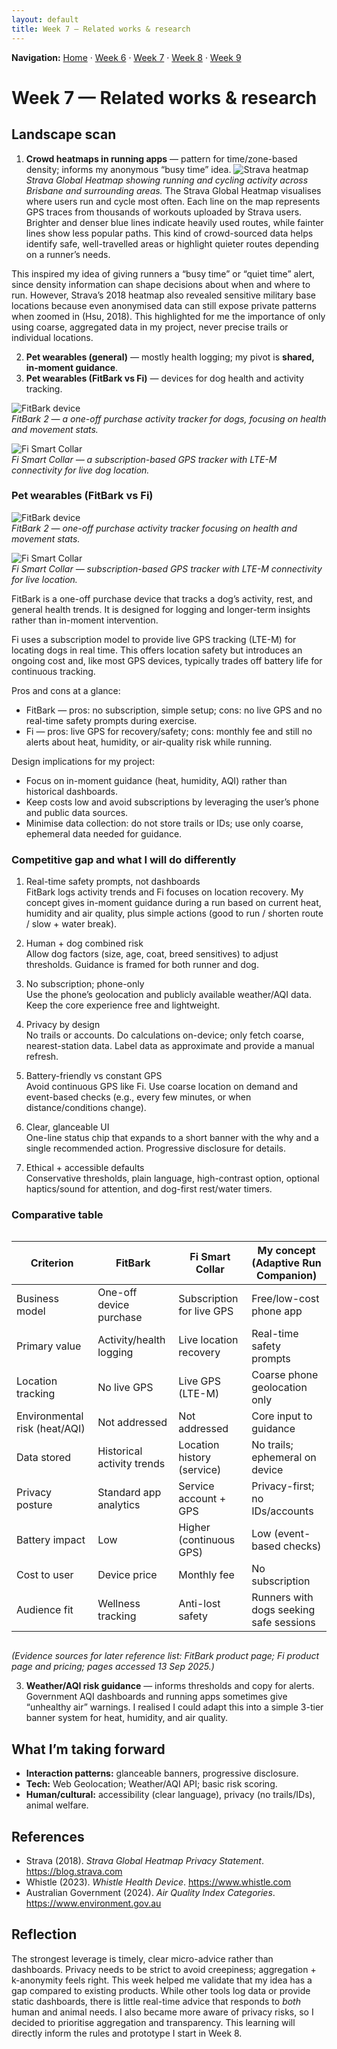 ```yaml
---
layout: default
title: Week 7 — Related works & research
---
```


**Navigation:** [Home](/Process-Journal-Task-2/) · [Week 6](./week6) · [Week 7](./week7) · [Week 8](./week8) · [Week 9](./week9)

# Week 7 — Related works & research

## Landscape scan
1. **Crowd heatmaps in running apps** — pattern for time/zone-based density; informs my anonymous “busy time” idea.
![Strava heatmap](../assets/images/week7-heatmap.jpg)  
*Strava Global Heatmap showing running and cycling activity across Brisbane and surrounding areas.*
The Strava Global Heatmap visualises where users run and cycle most often. Each line on the map represents GPS traces from thousands of workouts uploaded by Strava users. Brighter and denser blue lines indicate heavily used routes, while fainter lines show less popular paths. This kind of crowd-sourced data helps identify safe, well-travelled areas or highlight quieter routes depending on a runner’s needs.  

This inspired my idea of giving runners a “busy time” or “quiet time” alert, since density information can shape decisions about when and where to run. However, Strava’s 2018 heatmap also revealed sensitive military base locations because even anonymised data can still expose private patterns when zoomed in (Hsu, 2018). This highlighted for me the importance of only using coarse, aggregated data in my project, never precise trails or individual locations.
    
2. **Pet wearables (general)** — mostly health logging; my pivot is **shared, in-moment guidance**.
2. **Pet wearables (FitBark vs Fi)** — devices for dog health and activity tracking.

![FitBark device](../assets/images/week7-fitbark.jpg)  
*FitBark 2 — a one-off purchase activity tracker for dogs, focusing on health and movement stats.*

![Fi Smart Collar](../assets/images/week7-fi.jpg)  
*Fi Smart Collar — a subscription-based GPS tracker with LTE-M connectivity for live dog location.*

### Pet wearables (FitBark vs Fi)

![FitBark device](../assets/images/week7-fitbark.jpg)  
*FitBark 2 — one-off purchase activity tracker focusing on health and movement stats.*

![Fi Smart Collar](../assets/images/week7-fi.jpg)  
*Fi Smart Collar — subscription-based GPS tracker with LTE-M connectivity for live location.*

FitBark is a one-off purchase device that tracks a dog’s activity, rest, and general health trends. It is designed for logging and longer-term insights rather than in-moment intervention.

Fi uses a subscription model to provide live GPS tracking (LTE-M) for locating dogs in real time. This offers location safety but introduces an ongoing cost and, like most GPS devices, typically trades off battery life for continuous tracking.

Pros and cons at a glance:
- FitBark — pros: no subscription, simple setup; cons: no live GPS and no real-time safety prompts during exercise.
- Fi — pros: live GPS for recovery/safety; cons: monthly fee and still no alerts about heat, humidity, or air-quality risk while running.

Design implications for my project:
- Focus on in-moment guidance (heat, humidity, AQI) rather than historical dashboards.
- Keep costs low and avoid subscriptions by leveraging the user’s phone and public data sources.
- Minimise data collection: do not store trails or IDs; use only coarse, ephemeral data needed for guidance.

### Competitive gap and what I will do differently

1. Real-time safety prompts, not dashboards  
   FitBark logs activity trends and Fi focuses on location recovery. My concept gives in-moment guidance during a run based on current heat, humidity and air quality, plus simple actions (good to run / shorten route / slow + water break).

2. Human + dog combined risk  
   Allow dog factors (size, age, coat, breed sensitives) to adjust thresholds. Guidance is framed for both runner and dog.

3. No subscription; phone-only  
   Use the phone’s geolocation and publicly available weather/AQI data. Keep the core experience free and lightweight.

4. Privacy by design  
   No trails or accounts. Do calculations on-device; only fetch coarse, nearest-station data. Label data as approximate and provide a manual refresh.

5. Battery-friendly vs constant GPS  
   Avoid continuous GPS like Fi. Use coarse location on demand and event-based checks (e.g., every few minutes, or when distance/conditions change).

6. Clear, glanceable UI  
   One-line status chip that expands to a short banner with the why and a single recommended action. Progressive disclosure for details.

7. Ethical + accessible defaults  
   Conservative thresholds, plain language, high-contrast option, optional haptics/sound for attention, and dog-first rest/water timers.

### Comparative table

<div style="overflow-x:auto">

<table>
  <thead>
    <tr>
      <th>Criterion</th>
      <th>FitBark</th>
      <th>Fi Smart Collar</th>
      <th>My concept (Adaptive Run Companion)</th>
    </tr>
  </thead>
  <tbody>
    <tr><td>Business model</td><td>One-off device purchase</td><td>Subscription for live GPS</td><td>Free/low-cost phone app</td></tr>
    <tr><td>Primary value</td><td>Activity/health logging</td><td>Live location recovery</td><td>Real-time safety prompts</td></tr>
    <tr><td>Location tracking</td><td>No live GPS</td><td>Live GPS (LTE-M)</td><td>Coarse phone geolocation only</td></tr>
    <tr><td>Environmental risk (heat/AQI)</td><td>Not addressed</td><td>Not addressed</td><td>Core input to guidance</td></tr>
    <tr><td>Data stored</td><td>Historical activity trends</td><td>Location history (service)</td><td>No trails; ephemeral on device</td></tr>
    <tr><td>Privacy posture</td><td>Standard app analytics</td><td>Service account + GPS</td><td>Privacy-first; no IDs/accounts</td></tr>
    <tr><td>Battery impact</td><td>Low</td><td>Higher (continuous GPS)</td><td>Low (event-based checks)</td></tr>
    <tr><td>Cost to user</td><td>Device price</td><td>Monthly fee</td><td>No subscription</td></tr>
    <tr><td>Audience fit</td><td>Wellness tracking</td><td>Anti-lost safety</td><td>Runners with dogs seeking safe sessions</td></tr>
  </tbody>
</table>

</div>

*(Evidence sources for later reference list: FitBark product page; Fi product page and pricing; pages accessed 13 Sep 2025.)*

3. **Weather/AQI risk guidance** — informs thresholds and copy for alerts.
Government AQI dashboards and running apps sometimes give “unhealthy air” warnings. I realised I could adapt this into a simple 3-tier banner system for heat, humidity, and air quality.  

## What I’m taking forward
- **Interaction patterns:** glanceable banners, progressive disclosure.  
- **Tech:** Web Geolocation; Weather/AQI API; basic risk scoring.  
- **Human/cultural:** accessibility (clear language), privacy (no trails/IDs), animal welfare.

## References
- Strava (2018). *Strava Global Heatmap Privacy Statement*. https://blog.strava.com  
- Whistle (2023). *Whistle Health Device*. https://www.whistle.com  
- Australian Government (2024). *Air Quality Index Categories*. https://www.environment.gov.au  

## Reflection
The strongest leverage is timely, clear micro-advice rather than dashboards. Privacy needs to be strict to avoid creepiness; aggregation + k-anonymity feels right. This week helped me validate that my idea has a gap compared to existing products. While other tools log data or provide static dashboards, there is little real-time advice that responds to *both* human and animal needs. I also became more aware of privacy risks, so I decided to prioritise aggregation and transparency. This learning will directly inform the rules and prototype I start in Week 8.
